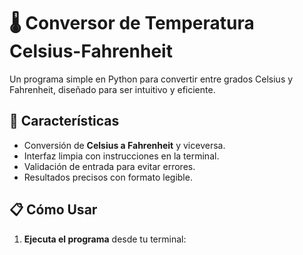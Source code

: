 # 🌡️ Conversor de Temperatura Celsius-Fahrenheit 

Un programa simple en Python para convertir entre grados Celsius y Fahrenheit, diseñado para ser intuitivo y eficiente.

## 🚀 Características
- Conversión de **Celsius a Fahrenheit** y viceversa.
- Interfaz limpia con instrucciones en la terminal.
- Validación de entrada para evitar errores.
- Resultados precisos con formato legible.

## 📋 Cómo Usar
1. **Ejecuta el programa** desde tu terminal: